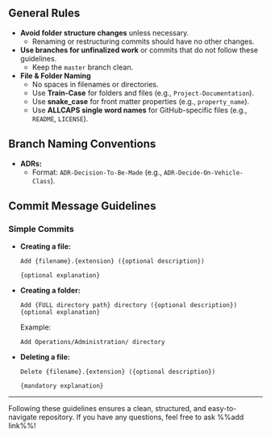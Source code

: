 ## General Rules

- **Avoid folder structure changes** unless necessary.
    - Renaming or restructuring commits should have no other changes.
- **Use branches for unfinalized work** or commits that do not follow these guidelines.
    - Keep the `master` branch clean.
- **File & Folder Naming**
    - No spaces in filenames or directories.
    - Use **Train-Case** for folders and files (e.g., `Project-Documentation`).
    - Use **snake_case** for front matter properties (e.g., `property_name`).
    - Use **ALLCAPS single word names** for GitHub-specific files (e.g., `README`, `LICENSE`).

## Branch Naming Conventions

- **ADRs:**
    - Format: `ADR-Decision-To-Be-Made` (e.g., `ADR-Decide-On-Vehicle-Class`).

## Commit Message Guidelines

### Simple Commits

- **Creating a file:**
    
    ```
    Add {filename}.{extension} ({optional description})
    
    {optional explanation}
    ```
    
- **Creating a folder:**
    
    ```
    Add {FULL directory path} directory ({optional description})
    {optional explanation}
    ```
    
    Example:
    
    ```
    Add Operations/Administration/ directory
    ```
    
- **Deleting a file:**
    
    ```
    Delete {filename}.{extension} ({optional description})
    
    {mandatory explanation}
    ```

---

Following these guidelines ensures a clean, structured, and easy-to-navigate repository. If you have any questions, feel free to ask %%add link%%!
